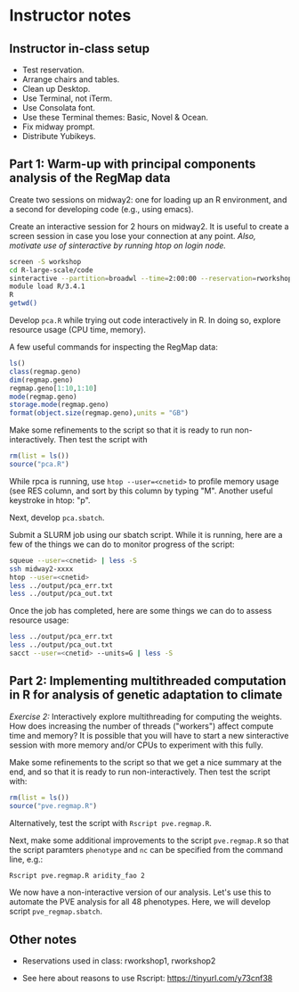 # Instructor notes

## Instructor in-class setup

+ Test reservation.
+ Arrange chairs and tables.
+ Clean up Desktop.
+ Use Terminal, not iTerm.
+ Use Consolata font.
+ Use these Terminal themes: Basic, Novel & Ocean.
+ Fix midway prompt.
+ Distribute Yubikeys.

## Part 1: Warm-up with principal components analysis of the RegMap data

Create two sessions on midway2: one for loading up an R environment,
and a second for developing code (e.g., using emacs).

Create an interactive session for 2 hours on midway2. It is useful to
create a screen session in case you lose your connection at any
point. *Also, motivate use of sinteractive by running htop on login
node.*

```bash
screen -S workshop
cd R-large-scale/code
sinteractive --partition=broadwl --time=2:00:00 --reservation=rworkshop
module load R/3.4.1
R
getwd()
```

Develop `pca.R` while trying out code interactively in R. In doing so,
explore resource usage (CPU time, memory).

A few useful commands for inspecting the RegMap data:

```R
ls()
class(regmap.geno)
dim(regmap.geno)
regmap.geno[1:10,1:10]
mode(regmap.geno)
storage.mode(regmap.geno)
format(object.size(regmap.geno),units = "GB")
```

Make some refinements to the script so that it is ready to run
non-interactively. Then test the script with

```R
rm(list = ls())
source("pca.R")
```

While rpca is running, use `htop --user=<cnetid>` to profile memory
usage (see RES column, and sort by this column by typing "M".
Another useful keystroke in htop: "p".

Next, develop `pca.sbatch`.

Submit a SLURM job using our sbatch script. While it is running, here
are a few of the things we can do to monitor progress of the script:

```bash
squeue --user=<cnetid> | less -S
ssh midway2-xxxx
htop --user=<cnetid>
less ../output/pca_err.txt
less ../output/pca_out.txt
```

Once the job has completed, here are some things we can do to assess
resource usage:

```bash
less ../output/pca_err.txt
less ../output/pca_out.txt
sacct --user=<cnetid> --units=G | less -S
```

## Part 2: Implementing multithreaded computation in R for analysis of genetic adaptation to climate

*Exercise 2:* Interactively explore multithreading for computing the
weights. How does increasing the number of threads ("workers") affect
compute time and memory? It is possible that you will have to start a
new sinteractive session with more memory and/or CPUs to experiment
with this fully.

Make some refinements to the script so that we get a nice summary at
the end, and so that it is ready to run non-interactively. Then test
the script with:

```R
rm(list = ls())
source("pve.regmap.R")
```

Alternatively, test the script with `Rscript pve.regmap.R`.

Next, make some additional improvements to the script `pve.regmap.R`
so that the script paramters `phenotype` and `nc` can be specified
from the command line, e.g.:

```bash
Rscript pve.regmap.R aridity_fao 2
```

We now have a non-interactive version of our analysis. Let's use this
to automate the PVE analysis for all 48 phenotypes. Here, we will
develop script `pve_regmap.sbatch`.

## Other notes

+ Reservations used in class: rworkshop1, rworkshop2

+ See here about reasons to use Rscript:
  https://tinyurl.com/y73cnf38
